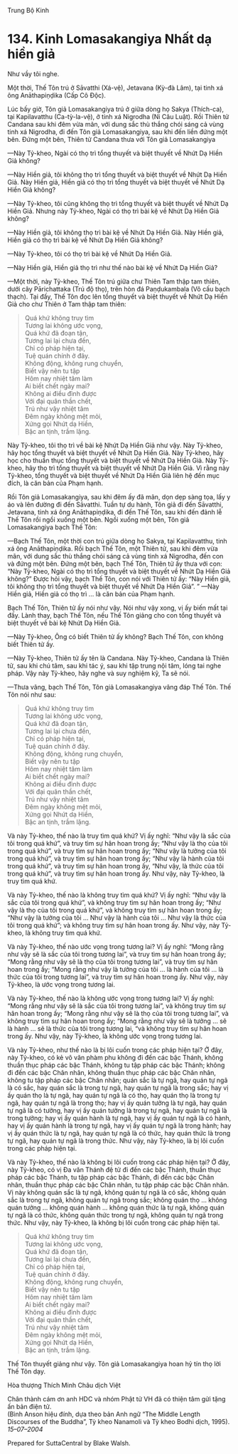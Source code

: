  

Trung Bộ Kinh

# 134\. Kinh Lomasakangiya Nhất dạ hiền giả

Như vầy tôi nghe.

Một thời, Thế Tôn trú ở Sāvatthi (Xá-vệ), Jetavana (Kỳ-đà Lâm), tại tinh xá ông Anāthapiṇḍika (Cấp Cô Ðộc).

Lúc bấy giờ, Tôn giả Lomasakangiya trú ở giữa dòng họ Sakya (Thích-ca), tại Kapilavatthu (Ca-tỳ-la-vệ), ở tinh xá Nigrodha (Ni Câu Luật). Rồi Thiên tử Candana sau khi đêm vừa mãn, với dung sắc thù thắng chói sáng cả vùng tinh xá Nigrodha, đi đến Tôn giả Lomasakangiya, sau khi đến liền đứng một bên. Ðứng một bên, Thiên tử Candana thưa với Tôn giả Lomasakangiya

—Này Tỷ-kheo, Ngài có thọ trì tổng thuyết và biệt thuyết về Nhứt Dạ Hiền Giả không?

—Này Hiền giả, tôi không thọ trì tổng thuyết và biệt thuyết về Nhứt Dạ Hiền Giả. Này Hiền giả, Hiền giả có thọ trì tổng thuyết và biệt thuyết về Nhứt Dạ Hiền Giả không?

—Này Tỷ-kheo, tôi cũng không thọ trì tổng thuyết và biệt thuyết về Nhứt Dạ Hiền Giả. Nhưng này Tỷ-kheo, Ngài có thọ trì bài kệ về Nhứt Dạ Hiền Giả không?

—Này Hiền giả, tôi không thọ trì bài kệ về Nhứt Dạ Hiền Giả. Này Hiền giả, Hiền giả có thọ trì bài kệ về Nhứt Dạ Hiền Giả không?

—Này Tỷ-kheo, tôi có thọ trì bài kệ về Nhứt Dạ Hiền Giả.

—Này Hiền giả, Hiền giả thọ trì như thế nào bài kệ về Nhứt Dạ Hiền Giả?

—Một thời, này Tỷ-kheo, Thế Tôn trú giữa chư Thiên Tam thập tam thiên, dưới cây Pārichattaka (Trú độ thọ), trên hòn đá Paṇḍukambala (Vô cấu bạch thạch). Tại đấy, Thế Tôn đọc lên tổng thuyết và biệt thuyết về Nhứt Dạ Hiền Giả cho chư Thiên ở Tam thập tam thiên:

> Quá khứ không truy tìm  
> Tương lai không ước vọng,  
> Quá khứ đã đoạn tận,  
> Tương lai lại chưa đến,  
> Chỉ có pháp hiện tại,  
> Tuệ quán chính ở đây.  
> Không động, không rung chuyển,  
> Biết vậy nên tu tập  
> Hôm nay nhiệt tâm làm  
> Ai biết chết ngày mai?  
> Không ai điều đình được  
> Với đại quân thần chết,  
> Trú như vậy nhiệt tâm  
> Ðêm ngày không mệt mỏi,  
> Xứng gọi Nhứt dạ Hiền,  
> Bậc an tịnh, trầm lặng.

Này Tỷ-kheo, tôi thọ trì về bài kệ Nhứt Dạ Hiền Giả như vậy. Này Tỷ-kheo, hãy học tổng thuyết và biệt thuyết về Nhứt Dạ Hiền Giả. Này Tỷ-kheo, hãy học cho thuần thục tổng thuyết và biệt thuyết về Nhứt Dạ Hiền Giả. Này Tỷ-kheo, hãy thọ trì tổng thuyết và biệt thuyết về Nhứt Dạ Hiền Giả. Vì rằng này Tỷ-kheo, tổng thuyết và biệt thuyết về Nhứt Dạ Hiền Giả liên hệ đến mục đích, là căn bản của Phạm hạnh.

Rồi Tôn giả Lomasakangiya, sau khi đêm ấy đã mãn, dọn dẹp sàng tọa, lấy y áo và lên đường đi đến Sāvatthi. Tuần tự du hành, Tôn giả đi đến Sāvatthi, Jetavana, tinh xá ông Anāthapiṇḍika, đi đến Thế Tôn, sau khi đến đảnh lễ Thế Tôn rồi ngồi xuống một bên. Ngồi xuống một bên, Tôn giả Lomasakangiya bạch Thế Tôn:

—Bạch Thế Tôn, một thời con trú giữa dòng họ Sakya, tại Kapilavatthu, tinh xá ông Anāthapiṇḍika. Rồi bạch Thế Tôn, một Thiên tử, sau khi đêm vừa mãn, với dung sắc thù thắng chói sáng cả vùng tinh xá Nigrodha, đến con và đứng một bên. Ðứng một bên, bạch Thế Tôn, Thiên tử ấy thưa với con: “Này Tỷ-kheo, Ngài có thọ trì tổng thuyết và biệt thuyết về Nhứt Dạ Hiền Giả không?” Ðược hỏi vậy, bạch Thế Tôn, con nói với Thiên tử ấy: “Này Hiền giả, tôi không thọ trì tổng thuyết và biệt thuyết về Nhứt Dạ Hiền Giả”. ” —Này Hiền giả, Hiền giả có thọ trì … là căn bản của Phạm hạnh.

Bạch Thế Tôn, Thiên tử ấy nói như vậy. Nói như vậy xong, vị ấy biến mất tại đấy. Lành thay, bạch Thế Tôn, nếu Thế Tôn giảng cho con tổng thuyết và biệt thuyết về bài kệ Nhứt Dạ Hiền Giả.

—Này Tỷ-kheo, Ông có biết Thiên tử ấy không? Bạch Thế Tôn, con không biết Thiên tử ấy.

—Này Tỷ-kheo, Thiên tử ấy tên là Candana. Này Tỷ-kheo, Candana là Thiên tử, sau khi chú tâm, sau khi tác ý, sau khi tập trung nội tâm, lóng tai nghe pháp. Vậy này Tỷ-kheo, hãy nghe và suy nghiệm kỹ, Ta sẽ nói.

—Thưa vâng, bạch Thế Tôn, Tôn giả Lomasakangiya vâng đáp Thế Tôn. Thế Tôn nói như sau:

> Quá khứ không truy tìm  
> Tương lai không ước vọng,  
> Quá khứ đã đoạn tận,  
> Tương lai lại chưa đến,  
> Chỉ có pháp hiện tại,  
> Tuệ quán chính ở đây.  
> Không động, không rung chuyển,  
> Biết vậy nên tu tập  
> Hôm nay nhiệt tâm làm  
> Ai biết chết ngày mai?  
> Không ai điều đình được  
> Với đại quân thần chết,  
> Trú như vậy nhiệt tâm  
> Ðêm ngày không mệt mỏi,  
> Xứng gọi Nhứt dạ Hiền,  
> Bậc an tịnh, trầm lặng.

Và này Tỷ-kheo, thế nào là truy tìm quá khứ? Vị ấy nghĩ: “Như vậy là sắc của tôi trong quá khứ”, và truy tìm sự hân hoan trong ấy; “Như vậy là thọ của tôi trong quá khứ”, và truy tìm sự hân hoan trong ấy; “Như vậy là tưởng của tôi trong quá khứ”, và truy tìm sự hân hoan trong ấy; “Như vậy là hành của tôi trong quá khứ”, và truy tìm sự hân hoan trong ấy, “Như vậy, là thức của tôi trong quá khứ”, và truy tìm sự hân hoan trong ấy. Như vậy, này Tỷ-kheo, là truy tìm quá khứ.

Và này Tỷ-kheo, thế nào là không truy tìm quá khứ? Vị ấy nghĩ: “Như vậy là sắc của tôi trong quá khứ”, và không truy tìm sự hân hoan trong ấy; “Như vậy là thọ của tôi trong quá khứ”, và không truy tìm sự hân hoan trong ấy; “Như vậy là tưởng của tôi … Như vậy là hành của tôi … Như vậy là thức của tôi trong quá khứ”; và không truy tìm sự hân hoan trong ấy. Như vậy, này Tỷ-kheo, là không truy tìm quá khứ.

Và này Tỷ-kheo, thế nào ước vọng trong tương lai? Vị ấy nghĩ: “Mong rằng như vậy sẽ là sắc của tôi trong tương lai”, và truy tìm sự hân hoan trong ấy; “Mong rằng như vậy sẽ là thọ của tôi trong tương lai”, và truy tìm sự hân hoan trong ấy; “Mong rằng như vậy là tưởng của tôi … là hành của tôi … là thức của tôi trong tương lai”, và truy tìm sự hân hoan trong ấy. Như vậy, này Tỷ-kheo, là ước vọng trong tương lai.

Và này Tỷ-kheo, thế nào là không ước vọng trong tương lai? Vị ấy nghĩ: “Mong rằng như vậy sẽ là sắc của tôi trong tương lai”, và không truy tìm sự hân hoan trong ấy; “Mong rằng như vậy sẽ là thọ của tôi trong tương lai”, và không truy tìm sự hân hoan trong ấy; “Mong rằng như vậy sẽ là tưởng … sẽ là hành … sẽ là thức của tôi trong tương lai, “và không truy tìm sự hân hoan trong ấy. Như vậy, này Tỷ-kheo, là không ước vọng trong tương lai.

Và này Tỷ-kheo, như thế nào là bị lôi cuốn trong các pháp hiện tại? Ở đây, này Tỷ-kheo, có kẻ vô văn phàm phu không đi đến các bậc Thánh, không thuần thục pháp các bậc Thánh, không tu tập pháp các bậc Thánh; không đi đến các bậc Chân nhân, không thuần thục pháp các bậc Chân nhân, không tu tập pháp các bậc Chân nhân; quán sắc là tự ngã, hay quán tự ngã là có sắc, hay quán sắc là trong tự ngã, hay quán tự ngã là trong sắc; hay vị ấy quán thọ là tự ngã, hay quán tự ngã là có thọ, hay quán thọ là trong tự ngã, hay quán tự ngã là trong thọ; hay vị ấy quán tưởng là tự ngã, hay quán tự ngã là có tưởng, hay vị ấy quán tưởng là trong tự ngã, hay quán tự ngã là trong tưởng; hay vị ấy quán hành là tự ngã, hay vị ấy quán tự ngã là có hành, hay vị ấy quán hành là trong tự ngã, hay vị ấy quán tự ngã là trong hành; hay vị ấy quán thức là tự ngã, hay quán tự ngã là có thức, hay quán thức là trong tự ngã, hay quán tự ngã là trong thức. Như vậy, này Tỷ-kheo, là bị lôi cuốn trong các pháp hiện tại.

Và này Tỷ-kheo, thế nào là không bị lôi cuốn trong các pháp hiện tại? Ở đây, này Tỷ-kheo, có vị Ða văn Thánh đệ tử đi đến các bậc Thánh, thuần thục pháp các bậc Thánh, tu tập pháp các bậc Thánh, đi đến các bậc Chân nhân, thuần thục pháp các bậc Chân nhân, tu tập pháp các bậc Chân nhân. Vị này không quán sắc là tự ngã, không quán tự ngã là có sắc, không quán sắc là trong tự ngã, không quán tự ngã trong sắc; không quán thọ … không quán tưởng … không quán hành … không quán thức là tự ngã, không quán tự ngã là có thức, không quán thức trong tự ngã, không quán tự ngã trong thức. Như vậy, này Tỷ-kheo, là không bị lôi cuốn trong các pháp hiện tại.

> Quá khứ không truy tìm  
> Tương lai không ước vọng,  
> Quá khứ đã đoạn tận,  
> Tương lai lại chưa đến,  
> Chỉ có pháp hiện tại,  
> Tuệ quán chính ở đây.  
> Không động, không rung chuyển,  
> Biết vậy nên tu tập  
> Hôm nay nhiệt tâm làm  
> Ai biết chết ngày mai?  
> Không ai điều đình được  
> Với đại quân thần chết,  
> Trú như vậy nhiệt tâm  
> Ðêm ngày không mệt mỏi,  
> Xứng gọi Nhứt dạ Hiền,  
> Bậc an tịnh, trầm lặng.

Thế Tôn thuyết giảng như vậy. Tôn giả Lomasakangiya hoan hỷ tín thọ lời Thế Tôn dạy.

Hòa thượng Thích Minh Châu dịch Việt

Chân thành cám ơn anh HDC và nhóm Phật tử VH đã có thiện tâm gửi tặng ấn bản điện tử.  
(Bình Anson hiệu đính, dựa theo bản Anh ngữ “The Middle Length Discourses of the Buddha”, Tỳ kheo Nanamoli và Tỳ kheo Bodhi dịch, 1995).  
_15–07–2004_

Prepared for SuttaCentral by Blake Walsh.